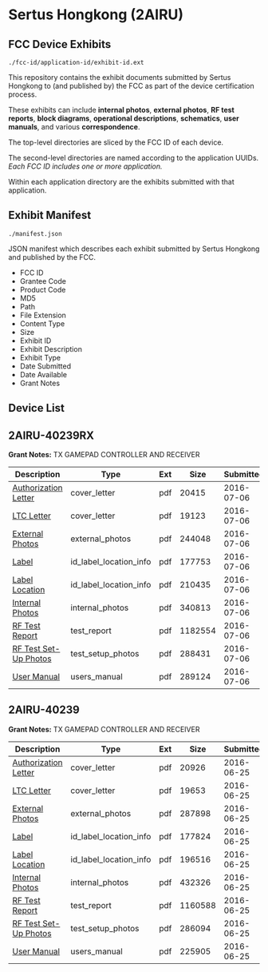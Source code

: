 # Sertus Hongkong (2AIRU)
## FCC Device Exhibits

```
./fcc-id/application-id/exhibit-id.ext
```

This repository contains the exhibit documents submitted by Sertus Hongkong to (and published by) the FCC as part of the device certification process.

These exhibits can include **internal photos**, **external photos**, **RF test reports**, **block diagrams**, **operational descriptions**, **schematics**, **user manuals**, and various **correspondence**.

The top-level directories are sliced by the FCC ID of each device.

The second-level directories are named according to the application UUIDs. *Each FCC ID includes one or more application.*

Within each application directory are the exhibits submitted with that application. 

## Exhibit Manifest

```
./manifest.json
```

JSON manifest which describes each exhibit submitted by Sertus Hongkong and published by the FCC.

- FCC ID
- Grantee Code
- Product Code
- MD5
- Path
- File Extension
- Content Type
- Size
- Exhibit ID
- Exhibit Description
- Exhibit Type
- Date Submitted
- Date Available
- Grant Notes

## Device List
## 2AIRU-40239RX
**Grant Notes:** TX GAMEPAD CONTROLLER AND RECEIVER

| Description | Type | Ext | Size | Submitted | Available |
| ----------- | ---- | --- | ---- | --------- | --------- |
| [Authorization Letter](2AIRU-40239RX/5b692f9f7f372420e55d10c6951dc5ef/3053570.pdf) | cover_letter | pdf | 20415 | 2016-07-06 | 2016-07-06 |
| [LTC Letter](2AIRU-40239RX/5b692f9f7f372420e55d10c6951dc5ef/3053571.pdf) | cover_letter | pdf | 19123 | 2016-07-06 | 2016-07-06 |
| [External Photos](2AIRU-40239RX/5b692f9f7f372420e55d10c6951dc5ef/3053572.pdf) | external_photos | pdf | 244048 | 2016-07-06 | 2016-07-06 |
| [Label](2AIRU-40239RX/5b692f9f7f372420e55d10c6951dc5ef/3053573.pdf) | id_label_location_info | pdf | 177753 | 2016-07-06 | 2016-07-06 |
| [Label Location](2AIRU-40239RX/5b692f9f7f372420e55d10c6951dc5ef/3053574.pdf) | id_label_location_info | pdf | 210435 | 2016-07-06 | 2016-07-06 |
| [Internal Photos](2AIRU-40239RX/5b692f9f7f372420e55d10c6951dc5ef/3053575.pdf) | internal_photos | pdf | 340813 | 2016-07-06 | 2016-07-06 |
| [RF Test Report](2AIRU-40239RX/5b692f9f7f372420e55d10c6951dc5ef/3053579.pdf) | test_report | pdf | 1182554 | 2016-07-06 | 2016-07-06 |
| [RF Test Set-Up Photos](2AIRU-40239RX/5b692f9f7f372420e55d10c6951dc5ef/3053578.pdf) | test_setup_photos | pdf | 288431 | 2016-07-06 | 2016-07-06 |
| [User Manual](2AIRU-40239RX/5b692f9f7f372420e55d10c6951dc5ef/3053580.pdf) | users_manual | pdf | 289124 | 2016-07-06 | 2016-07-06 |
## 2AIRU-40239
**Grant Notes:** TX GAMEPAD CONTROLLER AND RECEIVER

| Description | Type | Ext | Size | Submitted | Available |
| ----------- | ---- | --- | ---- | --------- | --------- |
| [Authorization Letter](2AIRU-40239/ace6727d003560ea685a3d7e97a9d756/3040536.pdf) | cover_letter | pdf | 20926 | 2016-06-25 | 2016-06-25 |
| [LTC Letter](2AIRU-40239/ace6727d003560ea685a3d7e97a9d756/3040537.pdf) | cover_letter | pdf | 19653 | 2016-06-25 | 2016-06-25 |
| [External Photos](2AIRU-40239/ace6727d003560ea685a3d7e97a9d756/3040538.pdf) | external_photos | pdf | 287898 | 2016-06-25 | 2016-06-25 |
| [Label](2AIRU-40239/ace6727d003560ea685a3d7e97a9d756/3040539.pdf) | id_label_location_info | pdf | 177824 | 2016-06-25 | 2016-06-25 |
| [Label Location](2AIRU-40239/ace6727d003560ea685a3d7e97a9d756/3040540.pdf) | id_label_location_info | pdf | 196516 | 2016-06-25 | 2016-06-25 |
| [Internal Photos](2AIRU-40239/ace6727d003560ea685a3d7e97a9d756/3040541.pdf) | internal_photos | pdf | 432326 | 2016-06-25 | 2016-06-25 |
| [RF Test Report](2AIRU-40239/ace6727d003560ea685a3d7e97a9d756/3040545.pdf) | test_report | pdf | 1160588 | 2016-06-25 | 2016-06-25 |
| [RF Test Set-Up Photos](2AIRU-40239/ace6727d003560ea685a3d7e97a9d756/3040544.pdf) | test_setup_photos | pdf | 286094 | 2016-06-25 | 2016-06-25 |
| [User Manual](2AIRU-40239/ace6727d003560ea685a3d7e97a9d756/3040546.pdf) | users_manual | pdf | 225905 | 2016-06-25 | 2016-06-25 |
